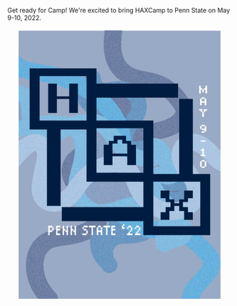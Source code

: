 Get ready for Camp! We're excited to bring HAXCamp to Penn State on May 9-10, 2022.
<br>
<img alt="Advertisement poster for HAXCamp 2022" src="/assets/images/poster.jpg" style="display: block; margin-left: auto; margin-right: auto; margin-top: 20px; width: 90%;">
